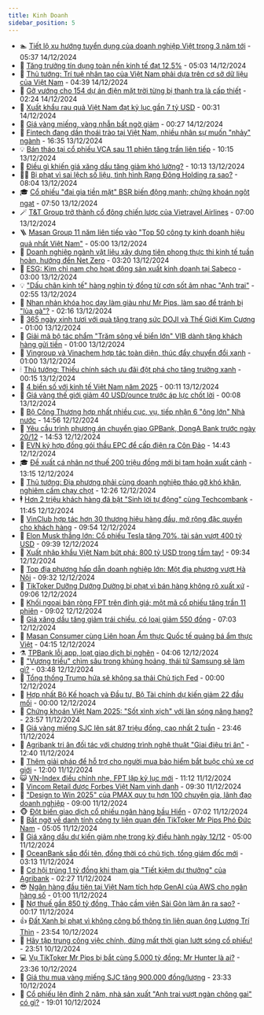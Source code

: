 ```yaml
---
title: Kinh Doanh
sidebar_position: 5
---
```


<!-- dantri-kinh-doanh:START -->
- 🏊 [Tiết lộ xu hướng tuyển dụng của doanh nghiệp Việt trong 3 năm tới](https://dantri.com.vn/kinh-doanh/tiet-lo-xu-huong-tuyen-dung-cua-doanh-nghiep-viet-trong-3-nam-toi-20241213090310218.htm) - 05:37 14/12/2024
- 🦆 [Tăng trưởng tín dụng toàn nền kinh tế đạt 12,5%](https://dantri.com.vn/kinh-doanh/tang-truong-tin-dung-toan-nen-kinh-te-dat-125-20241214115049105.htm) - 05:03 14/12/2024
- 🦄 [Thủ tướng: Trí tuệ nhân tạo của Việt Nam phải dựa trên cơ sở dữ liệu của Việt Nam](https://dantri.com.vn/kinh-doanh/thu-tuong-tri-tue-nhan-tao-cua-viet-nam-phai-dua-tren-co-so-du-lieu-cua-viet-nam-20241214112007193.htm) - 04:39 14/12/2024
- 🌝 [Gỡ vướng cho 154 dự án điện mặt trời từng bị thanh tra là cấp thiết](https://dantri.com.vn/kinh-doanh/go-vuong-cho-154-du-an-dien-mat-troi-tung-bi-thanh-tra-la-cap-thiet-20241214003937290.htm) - 02:24 14/12/2024
- 💃 [Xuất khẩu rau quả Việt Nam đạt kỷ lục gần 7 tỷ USD](https://dantri.com.vn/kinh-doanh/xuat-khau-rau-qua-viet-nam-dat-ky-luc-gan-7-ty-usd-20241212195122144.htm) - 00:31 14/12/2024
- 🦏 [Giá vàng miếng, vàng nhẫn bất ngờ giảm](https://dantri.com.vn/kinh-doanh/gia-vang-mieng-vang-nhan-bat-ngo-giam-20241213220353154.htm) - 00:27 14/12/2024
- 🦩 [Fintech đang dần thoái trào tại Việt Nam, nhiều nhân sự muốn &quot;nhảy&quot; ngành](https://dantri.com.vn/kinh-doanh/fintech-dang-dan-thoai-trao-tai-viet-nam-nhieu-nhan-su-muon-nhay-nganh-20241213165255116.htm) - 16:35 13/12/2024
- 💡 [Bán tháo tại cổ phiếu VCA sau 11 phiên tăng trần liên tiếp](https://dantri.com.vn/kinh-doanh/ban-thao-tai-co-phieu-vca-sau-11-phien-tang-tran-lien-tiep-20241213161844575.htm) - 10:15 13/12/2024
- 🌊 [Điều gì khiến giá xăng dầu tăng giảm khó lường?](https://dantri.com.vn/kinh-doanh/dieu-gi-khien-gia-xang-dau-tang-giam-kho-luong-20241213132211735.htm) - 10:13 13/12/2024
- 🧑‍💻 [Bị phạt vì sai lệch số liệu, tình hình Rạng Đông Holding ra sao?](https://dantri.com.vn/kinh-doanh/bi-phat-vi-sai-lech-so-lieu-tinh-hinh-rang-dong-holding-ra-sao-20241213141617087.htm) - 08:04 13/12/2024
- 🎓 [Cổ phiếu &quot;đại gia tiền mặt&quot; BSR biến động mạnh; chứng khoán ngột ngạt](https://dantri.com.vn/kinh-doanh/co-phieu-dai-gia-tien-mat-bsr-bien-dong-manh-chung-khoan-ngot-ngat-20241213133008311.htm) - 07:50 13/12/2024
- 🪄 [T&amp;T Group trở thành cổ đông chiến lược của Vietravel Airlines](https://dantri.com.vn/kinh-doanh/tt-group-tro-thanh-co-dong-chien-luoc-cua-vietravel-airlines-20241213114003960.htm) - 07:00 13/12/2024
- 🪜 [Masan Group 11 năm liên tiếp vào &quot;Top 50 công ty kinh doanh hiệu quả nhất Việt Nam&quot;](https://dantri.com.vn/kinh-doanh/masan-group-11-nam-lien-tiep-vao-top-50-cong-ty-kinh-doanh-hieu-qua-nhat-viet-nam-20241213101526312.htm) - 05:00 13/12/2024
- 🦄 [Doanh nghiệp ngành vật liệu xây dựng tiên phong thực thi kinh tế tuần hoàn, hướng đến Net Zero](https://dantri.com.vn/kinh-doanh/doanh-nghiep-nganh-vat-lieu-xay-dung-tien-phong-thuc-thi-kinh-te-tuan-hoan-huong-den-net-zero-20241213100449395.htm) - 03:20 13/12/2024
- 💯 [ESG: Kim chỉ nam cho hoạt động sản xuất kinh doanh tại Sabeco](https://dantri.com.vn/kinh-doanh/esg-kim-chi-nam-cho-hoat-dong-san-xuat-kinh-doanh-tai-sabeco-20241212142926036.htm) - 03:00 13/12/2024
- 💡 [&quot;Dấu chân kinh tế&quot; hàng nghìn tỷ đồng từ cơn sốt âm nhạc &quot;Anh trai&quot;](https://dantri.com.vn/kinh-doanh/dau-chan-kinh-te-hang-nghin-ty-dong-tu-con-sot-am-nhac-anh-trai-20241213090649897.htm) - 02:55 13/12/2024
- 🧰 [Nhan nhản khóa học dạy làm giàu như Mr Pips, làm sao để tránh bị &quot;lùa gà&quot;?](https://dantri.com.vn/kinh-doanh/nhan-nhan-khoa-hoc-day-lam-giau-nhu-mr-pips-lam-sao-de-tranh-bi-lua-ga-20241211163325451.htm) - 02:16 13/12/2024
- 🎊 [365 ngày xinh tươi với quà tặng trang sức DOJI và Thế Giới Kim Cương](https://dantri.com.vn/kinh-doanh/365-ngay-xinh-tuoi-voi-qua-tang-trang-suc-doji-va-the-gioi-kim-cuong-20241212140220396.htm) - 01:00 13/12/2024
- 🔭 [Giải mã bộ tác phẩm &quot;Trăm sông về biển lớn&quot; VIB dành tặng khách hàng gửi tiền](https://dantri.com.vn/kinh-doanh/giai-ma-bo-tac-pham-tram-song-ve-bien-lon-vib-danh-tang-khach-hang-gui-tien-20241212205416252.htm) - 01:00 13/12/2024
- 💼 [Vingroup và Vinachem hợp tác toàn diện, thúc đẩy chuyển đổi xanh](https://dantri.com.vn/kinh-doanh/vingroup-va-vinachem-hop-tac-toan-dien-thuc-day-chuyen-doi-xanh-20241212224044454.htm) - 01:00 13/12/2024
- 🕯 [Thủ tướng: Thiếu chính sách ưu đãi đột phá cho tăng trưởng xanh](https://dantri.com.vn/kinh-doanh/thu-tuong-thieu-chinh-sach-uu-dai-dot-pha-cho-tang-truong-xanh-20241212174152387.htm) - 00:15 13/12/2024
- 🫣 [4 biến số với kinh tế Việt Nam năm 2025](https://dantri.com.vn/kinh-doanh/4-bien-so-voi-kinh-te-viet-nam-nam-2025-20241212140847182.htm) - 00:11 13/12/2024
- 🤠 [Giá vàng thế giới giảm 40 USD/ounce trước áp lực chốt lời](https://dantri.com.vn/kinh-doanh/gia-vang-the-gioi-giam-40-usdounce-truoc-ap-luc-chot-loi-20241213025412433.htm) - 00:08 13/12/2024
- 🌈 [Bộ Công Thương hợp nhất nhiều cục, vụ, tiếp nhận 6 &quot;ông lớn&quot; Nhà nước](https://dantri.com.vn/kinh-doanh/bo-cong-thuong-hop-nhat-nhieu-cuc-vu-tiep-nhan-6-ong-lon-nha-nuoc-20241212201352680.htm) - 14:56 12/12/2024
- 🦅 [Yêu cầu trình phương án chuyển giao GPBank, DongA Bank trước ngày 20/12](https://dantri.com.vn/kinh-doanh/yeu-cau-trinh-phuong-an-chuyen-giao-gpbank-donga-bank-truoc-ngay-2012-20241212213855678.htm) - 14:53 12/12/2024
- 🌁 [EVN ký hợp đồng gói thầu EPC để cấp điện ra Côn Đảo](https://dantri.com.vn/kinh-doanh/evn-ky-hop-dong-goi-thau-epc-de-cap-dien-ra-con-dao-20241212214325111.htm) - 14:43 12/12/2024
- 🎓 [Đề xuất cá nhân nợ thuế 200 triệu đồng mới bị tạm hoãn xuất cảnh](https://dantri.com.vn/kinh-doanh/de-xuat-ca-nhan-no-thue-200-trieu-dong-moi-bi-tam-hoan-xuat-canh-20241212173210206.htm) - 13:15 12/12/2024
- 📝 [Thủ tướng: Địa phương phải cùng doanh nghiệp tháo gỡ khó khăn, nghiêm cấm chạy chọt](https://dantri.com.vn/kinh-doanh/thu-tuong-dia-phuong-phai-cung-doanh-nghiep-thao-go-kho-khan-nghiem-cam-chay-chot-20241212182414488.htm) - 12:26 12/12/2024
- 🕴 [Hơn 2 triệu khách hàng đã bật &quot;Sinh lời tự động&quot; cùng Techcombank](https://dantri.com.vn/kinh-doanh/hon-2-trieu-khach-hang-da-bat-sinh-loi-tu-dong-cung-techcombank-20241212175955136.htm) - 11:45 12/12/2024
- 🧰 [VinClub hợp tác hơn 30 thương hiệu hàng đầu, mở rộng đặc quyền cho khách hàng](https://dantri.com.vn/kinh-doanh/vinclub-hop-tac-hon-30-thuong-hieu-hang-dau-mo-rong-dac-quyen-cho-khach-hang-20241212164904121.htm) - 09:54 12/12/2024
- 🤖 [Elon Musk thắng lớn: Cổ phiếu Tesla tăng 70%, tài sản vượt 400 tỷ USD](https://dantri.com.vn/kinh-doanh/elon-musk-thang-lon-co-phieu-tesla-tang-70-tai-san-vuot-400-ty-usd-20241212141030578.htm) - 09:39 12/12/2024
- 🤠 [Xuất nhập khẩu Việt Nam bứt phá: 800 tỷ USD trong tầm tay!](https://dantri.com.vn/kinh-doanh/xuat-nhap-khau-viet-nam-but-pha-800-ty-usd-trong-tam-tay-20241212152038213.htm) - 09:34 12/12/2024
- 🌮 [Top địa phương hấp dẫn doanh nghiệp lớn: Một địa phương vượt Hà Nội](https://dantri.com.vn/kinh-doanh/top-dia-phuong-hap-dan-doanh-nghiep-lon-mot-dia-phuong-vuot-ha-noi-20241212161419474.htm) - 09:32 12/12/2024
- 🦄 [TikToker Dưỡng Dướng Dường bị phạt vì bán hàng không rõ xuất xứ](https://dantri.com.vn/kinh-doanh/tiktoker-duong-duong-duong-bi-phat-vi-ban-hang-khong-ro-xuat-xu-20241212130156985.htm) - 09:06 12/12/2024
- 👺 [Khối ngoại bán ròng FPT trên đỉnh giá; một mã cổ phiếu tăng trần 11 phiên](https://dantri.com.vn/kinh-doanh/khoi-ngoai-ban-rong-fpt-tren-dinh-gia-mot-ma-co-phieu-tang-tran-11-phien-20241212131221364.htm) - 09:02 12/12/2024
- 🤗 [Giá xăng dầu tăng giảm trái chiều, có loại giảm 550 đồng](https://dantri.com.vn/kinh-doanh/gia-xang-dau-tang-giam-trai-chieu-co-loai-giam-550-dong-20241212142952505.htm) - 07:03 12/12/2024
- 💪 [Masan Consumer cùng Liên hoan Ẩm thực Quốc tế quảng bá ẩm thực Việt](https://dantri.com.vn/kinh-doanh/masan-consumer-cung-lien-hoan-am-thuc-quoc-te-quang-ba-am-thuc-viet-20241212104340491.htm) - 04:15 12/12/2024
- ⚗️ [TPBank lỗi app, loạt giao dịch bị nghẽn](https://dantri.com.vn/kinh-doanh/tpbank-loi-app-loat-giao-dich-bi-nghen-20241212105431899.htm) - 04:06 12/12/2024
- 🧠 [&quot;Vương triều&quot; chìm sâu trong khủng hoảng, thái tử Samsung sẽ làm gì?](https://dantri.com.vn/kinh-doanh/vuong-trieu-chim-sau-trong-khung-hoang-thai-tu-samsung-se-lam-gi-20241211160334713.htm) - 03:48 12/12/2024
- 🗽 [Tổng thống Trump hứa sẽ không sa thải Chủ tịch Fed](https://dantri.com.vn/kinh-doanh/tong-thong-trump-hua-se-khong-sa-thai-chu-tich-fed-20241209161402598.htm) - 00:00 12/12/2024
- 🫣 [Hợp nhất Bộ Kế hoạch và Đầu tư, Bộ Tài chính dự kiến giảm 22 đầu mối](https://dantri.com.vn/kinh-doanh/hop-nhat-bo-ke-hoach-va-dau-tu-bo-tai-chinh-du-kien-giam-22-dau-moi-20241212093511881.htm) - 00:00 12/12/2024
- 🫣 [Chứng khoán Việt Nam 2025: &quot;Sốt xình xịch&quot; với làn sóng nâng hạng?](https://dantri.com.vn/kinh-doanh/chung-khoan-viet-nam-2025-sot-xinh-xich-voi-lan-song-nang-hang-20241211064721224.htm) - 23:57 11/12/2024
- 🫣 [Giá vàng miếng SJC lên sát 87 triệu đồng, cao nhất 2 tuần](https://dantri.com.vn/kinh-doanh/gia-vang-mieng-sjc-len-sat-87-trieu-dong-cao-nhat-2-tuan-20241212002331007.htm) - 23:46 11/12/2024
- 💂 [Agribank tri ân đối tác với chương trình nghệ thuật &quot;Giai điệu tri ân&quot;](https://dantri.com.vn/kinh-doanh/agribank-tri-an-doi-tac-voi-chuong-trinh-nghe-thuat-giai-dieu-tri-an-20241211190725131.htm) - 12:40 11/12/2024
- 💫 [Thêm giải pháp để hỗ trợ cho người mua bảo hiểm bắt buộc chủ xe cơ giới](https://dantri.com.vn/kinh-doanh/them-giai-phap-de-ho-tro-cho-nguoi-mua-bao-hiem-bat-buoc-chu-xe-co-gioi-20241211170413908.htm) - 12:00 11/12/2024
- 😺 [VN-Index điều chỉnh nhẹ, FPT lập kỷ lục mới](https://dantri.com.vn/kinh-doanh/vn-index-dieu-chinh-nhe-fpt-lap-ky-luc-moi-20241211171650826.htm) - 11:12 11/12/2024
- 🦆 [Vincom Retail được Forbes Việt Nam vinh danh](https://dantri.com.vn/kinh-doanh/vincom-retail-duoc-forbes-viet-nam-vinh-danh-20241211155627189.htm) - 09:30 11/12/2024
- 👀 [&quot;Design to Win 2025&quot; của PMAX quy tụ hơn 100 chuyên gia, lãnh đạo doanh nghiệp](https://dantri.com.vn/kinh-doanh/design-to-win-2025-cua-pmax-quy-tu-hon-100-chuyen-gia-lanh-dao-doanh-nghiep-20241211140023205.htm) - 09:00 11/12/2024
- 🐵 [Đột biến giao dịch cổ phiếu ngân hàng bầu Hiển](https://dantri.com.vn/kinh-doanh/dot-bien-giao-dich-co-phieu-ngan-hang-bau-hien-20241211122929301.htm) - 07:02 11/12/2024
- 🤖 [Bất ngờ về danh tính công ty liên quan đến TikToker Mr Pips Phó Đức Nam](https://dantri.com.vn/kinh-doanh/bat-ngo-ve-danh-tinh-cong-ty-lien-quan-den-tiktoker-mr-pips-pho-duc-nam-20241211114933166.htm) - 05:05 11/12/2024
- 💂 [Giá xăng dầu dự kiến giảm nhẹ trong kỳ điều hành ngày 12/12](https://dantri.com.vn/kinh-doanh/gia-xang-dau-du-kien-giam-nhe-trong-ky-dieu-hanh-ngay-1212-20241211112453591.htm) - 05:00 11/12/2024
- 🦆 [OceanBank sắp đổi tên, đồng thời có chủ tịch, tổng giám đốc mới](https://dantri.com.vn/kinh-doanh/oceanbank-sap-doi-ten-dong-thoi-co-chu-tich-tong-giam-doc-moi-20241211093321338.htm) - 03:13 11/12/2024
- 🦅 [Cơ hội trúng 1 tỷ đồng khi tham gia &quot;Tiết kiệm dự thưởng&quot; của Agribank](https://dantri.com.vn/kinh-doanh/co-hoi-trung-1-ty-dong-khi-tham-gia-tiet-kiem-du-thuong-cua-agribank-20241211090815723.htm) - 02:27 11/12/2024
- 😎 [Ngân hàng đầu tiên tại Việt Nam tích hợp GenAI của AWS cho ngân hàng số](https://dantri.com.vn/kinh-doanh/ngan-hang-dau-tien-tai-viet-nam-tich-hop-genai-cua-aws-cho-ngan-hang-so-20241211073532486.htm) - 01:00 11/12/2024
- 🐎 [Nợ thuế gần 850 tỷ đồng, Thảo cầm viên Sài Gòn làm ăn ra sao?](https://dantri.com.vn/kinh-doanh/no-thue-gan-850-ty-dong-thao-cam-vien-sai-gon-lam-an-ra-sao-20241210185234064.htm) - 00:17 11/12/2024
- 👍 [Đất Xanh bị phạt vì không công bố thông tin liên quan ông Lương Trí Thìn](https://dantri.com.vn/kinh-doanh/dat-xanh-bi-phat-vi-khong-cong-bo-thong-tin-lien-quan-ong-luong-tri-thin-20241211061453717.htm) - 23:54 10/12/2024
- 🦒 [Hãy tập trung công việc chính, đừng mất thời gian lướt sóng cổ phiếu!](https://dantri.com.vn/kinh-doanh/hay-tap-trung-cong-viec-chinh-dung-mat-thoi-gian-luot-song-co-phieu-20241210140654928.htm) - 23:51 10/12/2024
- 💻 [Vụ TikToker Mr Pips bị bắt cùng 5.000 tỷ đồng: Mr Hunter là ai?](https://dantri.com.vn/kinh-doanh/vu-tiktoker-mr-pips-bi-bat-cung-5000-ty-dong-mr-hunter-la-ai-20241210225040155.htm) - 23:36 10/12/2024
- 👺 [Giá thu mua vàng miếng SJC tăng 900.000 đồng/lượng](https://dantri.com.vn/kinh-doanh/gia-thu-mua-vang-mieng-sjc-tang-900000-dongluong-20241211054254362.htm) - 23:33 10/12/2024
- 🧐 [Cổ phiếu lên đỉnh 2 năm, nhà sản xuất &quot;Anh trai vượt ngàn chông gai&quot; có gì?](https://dantri.com.vn/kinh-doanh/co-phieu-len-dinh-2-nam-nha-san-xuat-anh-trai-vuot-ngan-chong-gai-co-gi-20241210150028950.htm) - 19:01 10/12/2024<!-- dantri-kinh-doanh:END -->
